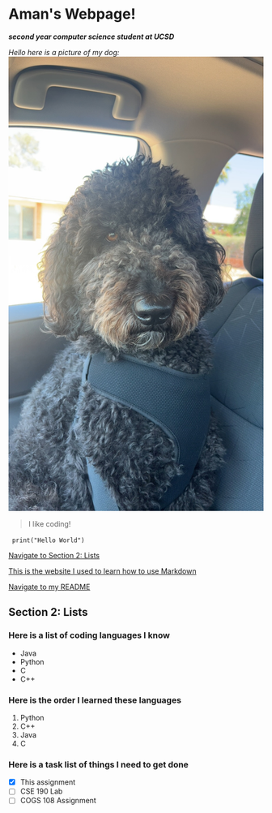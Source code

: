 # Aman's Webpage!
***second year computer science student at UCSD***

*Hello here is a picture of my dog:*
![Image of dog](lp_image.jpeg)


> I like coding!

` print("Hello World")`

[Navigate to Section 2: Lists](https://amankdhillon.github.io/CSE110/#section-2-lists)

[This is the website I used to learn how to use Markdown](https://docs.github.com/en/get-started/writing-on-github/getting-started-with-writing-and-formatting-on-github/basic-writing-and-formatting-syntax)

[Navigate to my README](https://github.com/amankdhillon/CSE110/main/README.md)



## Section 2: Lists

### Here is a list of coding languages I know
- Java
- Python
- C
- C++

### Here is the order I learned these languages
1. Python
2. C++
3. Java
4. C


### Here is a task list of things I need to get done
- [x] This assignment
- [ ] CSE 190 Lab
- [ ] COGS 108 Assignment
